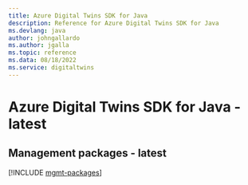 ```yaml
---
title: Azure Digital Twins SDK for Java
description: Reference for Azure Digital Twins SDK for Java
ms.devlang: java
author: johngallardo
ms.author: jgalla
ms.topic: reference
ms.data: 08/18/2022
ms.service: digitaltwins
---
```

# Azure Digital Twins SDK for Java - latest

## Management packages - latest
[!INCLUDE [mgmt-packages](digital-twins-mgmt-index.md)]